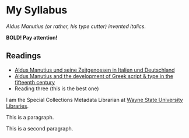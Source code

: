 # My Syllabus

*Aldus Manutius (or rather, his type cutter) invented italics.*

**BOLD! Pay attention!**

## Readings
- [Aldus Manutius und seine Zeitgenossen in Italien und Deutschland](https://books.google.com/books?id=YoZWAAAAcAAJ&pg=PP9#v=onepage&q&f=false)
- [Aldus Manutius and the development of Greek script & type in the fifteenth century](https://elibrary.wayne.edu/record=b1295079~S47)
- Reading three (this is the best one)

I am the Special Collections Metadata Librarian at [Wayne State University Libraries](http://library.wayne.edu).

This is a paragraph.

This is a second paragraph.